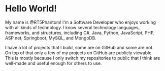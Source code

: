 # Hello World!
My name is @RT5Phantom! I'm a Software Developer who enjoys working with all kinds of technology. I know several technology languages, frameworks, and structures, including C#, Java, Python, JavaScript, PHP, ASP.net, Springboot, MySQL, and MongoDB.

I have a lot of projects that I build, some are on GitHub and some are not. On top of that only a few of my projects on GitHub are publicly viewable. This is mostly because I only switch my repositories to public that I think are well-made and useful enough for others to use.
